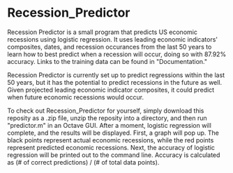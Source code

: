 # Recession_Predictor

Recession Predictor is a small program that predicts US economic recessions using logistic regression. 
It uses leading economic indicators' composites, dates, and recession occurances from the last 50 years to learn how to best predict when a recession will occur, 
doing so with 87.92% accuracy. Links to the training data can be found in "Documentation."

Recession Predictor is currently set up to predict regressions within the last 50 years, but it has the potential to predict recessions in the future as well.
Given projected leading economic indicator composites, it could predict when future economic recessions would occur.

To check out Recession_Predictor for yourself, simply download this reposity as a .zip file, unzip the reposity into a directory, and then run "predictor.m" in an Octave GUI. After a moment, logistic regression will complete, and the results will be displayed. First, a graph will pop up. The black points represent actual economic recessions, while the red points represent predicted economic recessions. Next, the accuracy of logistic regression will be printed out to the command line. Accuracy is calculated as (# of correct predictions) / (# of total data points).
